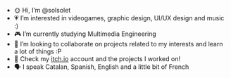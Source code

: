 - 🌞 Hi, I’m @solsolet
- 💗 I’m interested in videogames, graphic design, UI/UX design and music :)
- 🎮 I’m currently studying Multimedia Engineering
- 🔎 I’m looking to collaborate on projects related to my interests and learn a lot of things :P
- 🔗 Check my [itch.io](https://solsolet.itch.io/) account and the projects I worked on!
- 🗣 I speak Catalan, Spanish, English and a little bit of French

<!---
solsolet/solsolet is a ✨ special ✨ repository because its `README.md` (this file) appears on your GitHub profile.
You can click the Preview link to take a look at your changes.
--->
